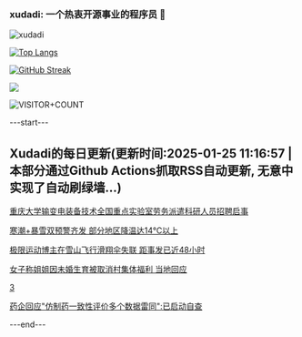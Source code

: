 ### xudadi: 一个热衷开源事业的程序员 👋

![xudadi](https://github-readme-stats-git-masterorgs-github-readme-stats-team.vercel.app/api?username=xudadi)

[![Top Langs](https://github-readme-stats.vercel.app/api/top-langs/?username=xudadi)](https://github.com/anuraghazra/github-readme-stats)

[![GitHub Streak](https://streak-stats.demolab.com?user=xudadi&locale=zh_Hans)](https://git.io/streak-stats)

![](https://raw.githubusercontent.com/xudadi/xudadi/main/assets/github-contribution-grid-snake.svg)

![VISITOR+COUNT](https://komarev.com/ghpvc/?username=xudadi&label=VISITOR+COUNT)


---start---

## Xudadi的每日更新(更新时间:2025-01-25 11:16:57 | 本部分通过Github Actions抓取RSS自动更新, 无意中实现了自动刷绿墙...)

[重庆大学输变电装备技术全国重点实验室劳务派遣科研人员招聘启事](https://www.gongkaoleida.com/article/2276176)

[寒潮+暴雪双预警齐发 部分地区降温达14℃以上](https://m.163.com/news/article/JMNV7PV8000189PS.html)

[极限运动博主在雪山飞行滑翔伞失联 距事发已近48小时](https://m.163.com/news/article/JMM5DE9B0514R9OJ.html)

[女子称姐姐因未婚生育被取消村集体福利 当地回应](https://m.163.com/news/article/JMML73EA051492T3.html)

[3](https://m.163.com/touch/news/sub/domestic)

[药企回应"仿制药一致性评价多个数据雷同":已启动自查](https://m.163.com/news/article/JMMKIOOB051492T3.html)

---end---
